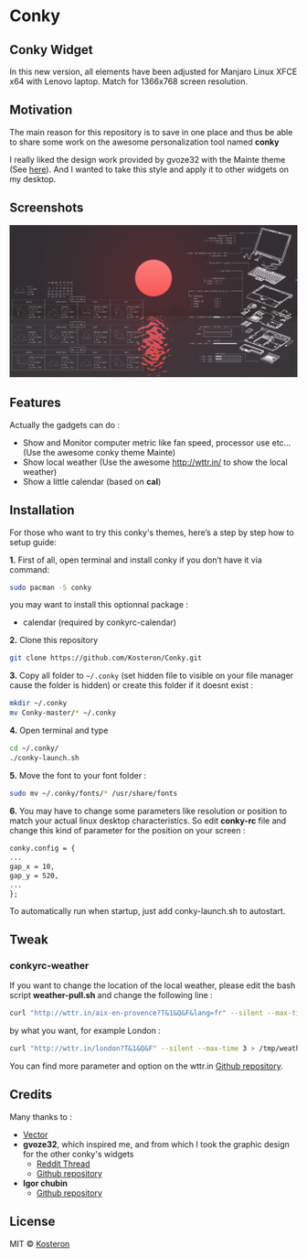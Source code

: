 # Conky
## Conky Widget

In this new version, all elements have been adjusted for Manjaro Linux XFCE x64 with Lenovo laptop. Match for 1366x768 screen resolution.

## Motivation
The main reason for this repository is to save in one place and thus be able to share some work on the awesome personalization tool named **conky**

I really liked the design work provided by gvoze32 with the Mainte theme (See [here](https://github.com/gvoze32/Mainte)). And I wanted to take this style and apply it to other widgets on my desktop.

## Screenshots
![preview](preview.png)

## Features
Actually the gadgets can do :

- Show and Monitor computer metric like fan speed, processor use etc... (Use the awesome conky theme Mainte)
- Show local weather (Use the awesome http://wttr.in/ to show the local weather)
- Show a little calendar (based on **cal**)

## Installation

For those who want to try this conky's themes, here’s a step by step how to setup guide:

**1.** First of all, open terminal and install conky if you don’t have it via command:

```bash
sudo pacman -S conky
```

you may want to install this optionnal package :
 - calendar (required by conkyrc-calendar)

**2.** Clone this repository
```bash
git clone https://github.com/Kosteron/Conky.git
```

**3.** Copy all folder to `~/.conky` (set hidden file to visible on your file manager cause the folder is hidden) or create this folder if it doesnt exist :
```bash
mkdir ~/.conky
mv Conky-master/* ~/.conky
```

**4.** Open terminal and type
```bash
cd ~/.conky/
./conky-launch.sh
```

**5.** Move the font to your font folder :
```bash
sudo mv ~/.conky/fonts/* /usr/share/fonts
```

**6.** You may have to change some parameters like resolution or position to match your actual linux desktop characteristics.
So edit **conky-rc** file and change this kind of parameter for the position on your screen :
```
conky.config = {
...
gap_x = 10,
gap_y = 520,
...
};
```

To automatically run when startup, just add conky-launch.sh to autostart.

## Tweak

### conkyrc-weather
If you want to change the location of the local weather, please edit the bash script **weather-pull.sh** and change the following line :
```bash
curl "http://wttr.in/aix-en-provence?T&1&Q&F&lang=fr" --silent --max-time 3 > /tmp/weather.tmp
```
by what you want, for example London : 
```bash
curl "http://wttr.in/london?T&1&Q&F" --silent --max-time 3 > /tmp/weather.tmp
```
You can find more parameter and option on the wttr.in [Github repository](https://github.com/chubin/wttr.in).

## Credits
Many thanks to :

- [Vector](https://www.reddit.com/r/thinkpad/search/?q=exploded%20wallpaper&restrict_sr=1)
- **gvoze32**, which inspired me, and from which I took the graphic design for the other conky's widgets
	- [Reddit Thread](https://www.reddit.com/r/unixporn/comments/e49pgl/oc_mainte_a_simple_and_functional_conky_theme/)
	- [Github repository](https://github.com/gvoze32/Mainte)
- **Igor chubin**
	- [Github repository](https://github.com/chubin/wttr.in)

## License
MIT © [Kosteron]()
